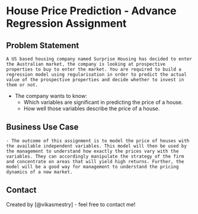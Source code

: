 # House Price Prediction - Advance Regression Assignment

## Problem Statement
	A US based housing company named Surprise Housing has decided to enter the Australian market, the company is looking at prospective properties to buy to enter the market. You are required to build a regression model using regularisation in order to predict the actual value of the prospective properties and decide whether to invest in them or not.
* The company wants to know:
	* Which variables are significant in predicting the price of a house.
	* How well those variables describe the price of a house.

## Business Use Case
	- The outcome of this assignment is to model the price of houses with the available independent variables. This model will then be used by the management to understand how exactly the prices vary with the variables. They can accordingly manipulate the strategy of the firm and concentrate on areas that will yield high returns. Further, the model will be a good way for management to understand the pricing dynamics of a new market.
	
<!-- You can include any other section that is pertinent to your problem -->


## Contact
Created by [@vikasmestry] - feel free to contact me!


<!-- Optional -->
<!-- ## License -->
<!-- This project is open source and available under the [... License](). -->

<!-- You don't have to include all sections - just the one's relevant to your project -->
